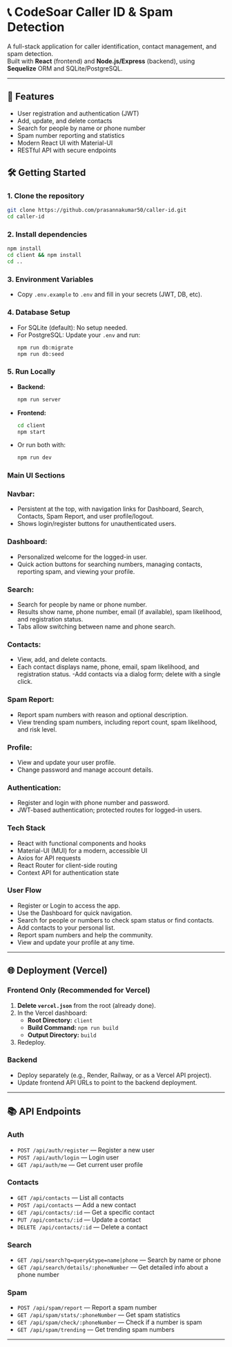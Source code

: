 # 📞 CodeSoar Caller ID & Spam Detection

A full-stack application for caller identification, contact management, and spam detection.  
Built with **React** (frontend) and **Node.js/Express** (backend), using **Sequelize** ORM and SQLite/PostgreSQL.

---

## 🚀 Features

- User registration and authentication (JWT)
- Add, update, and delete contacts
- Search for people by name or phone number
- Spam number reporting and statistics
- Modern React UI with Material-UI
- RESTful API with secure endpoints


## 🛠️ Getting Started

### 1. **Clone the repository**
```bash
git clone https://github.com/prasannakumar50/caller-id.git
cd caller-id
```

### 2. **Install dependencies**
```bash
npm install
cd client && npm install
cd ..
```

### 3. **Environment Variables**

- Copy `.env.example` to `.env` and fill in your secrets (JWT, DB, etc).

### 4. **Database Setup**

- For SQLite (default): No setup needed.
- For PostgreSQL: Update your `.env` and run:
  ```bash
  npm run db:migrate
  npm run db:seed
  ```

### 5. **Run Locally**

- **Backend:**  
  ```bash
  npm run server
  ```
- **Frontend:**  
  ```bash
  cd client
  npm start
  ```

- Or run both with:
  ```bash
  npm run dev
  ```

### Main UI Sections
### Navbar:
 - Persistent at the top, with navigation links for Dashboard, Search, Contacts, Spam Report, and user profile/logout.
 - Shows login/register buttons for unauthenticated users.
### Dashboard:
- Personalized welcome for the logged-in user.
- Quick action buttons for searching numbers, managing contacts, reporting spam, and viewing your profile.
### Search:
- Search for people by name or phone number.
- Results show name, phone number, email (if available), spam likelihood, and registration status.
- Tabs allow switching between name and phone search.
### Contacts:
- View, add, and delete contacts.
- Each contact displays name, phone, email, spam likelihood, and registration status.
-Add contacts via a dialog form; delete with a single click.
### Spam Report:
- Report spam numbers with reason and optional description.
- View trending spam numbers, including report count, spam likelihood, and risk level.
### Profile:
- View and update your user profile.
- Change password and manage account details.
### Authentication:
- Register and login with phone number and password.
- JWT-based authentication; protected routes for logged-in users.
### Tech Stack
- React  with functional components and hooks
- Material-UI (MUI) for a modern, accessible UI
- Axios for API requests
- React Router for client-side routing
- Context API for authentication state
### User Flow
- Register or Login to access the app.
- Use the Dashboard for quick navigation.
- Search for people or numbers to check spam status or find contacts.
- Add contacts to your personal list.
- Report spam numbers and help the community.
- View and update your profile at any time.

---

## 🌐 Deployment (Vercel)

### **Frontend Only (Recommended for Vercel)**

1. **Delete `vercel.json`** from the root (already done).
2. In the Vercel dashboard:
   - **Root Directory:** `client`
   - **Build Command:** `npm run build`
   - **Output Directory:** `build`
3. Redeploy.

### **Backend**
- Deploy separately (e.g., Render, Railway, or as a Vercel API project).
- Update frontend API URLs to point to the backend deployment.

---

## 📚 API Endpoints

### **Auth**
- `POST /api/auth/register` — Register a new user
- `POST /api/auth/login` — Login user
- `GET /api/auth/me` — Get current user profile

### **Contacts**
- `GET /api/contacts` — List all contacts
- `POST /api/contacts` — Add a new contact
- `GET /api/contacts/:id` — Get a specific contact
- `PUT /api/contacts/:id` — Update a contact
- `DELETE /api/contacts/:id` — Delete a contact

### **Search**
- `GET /api/search?q=query&type=name|phone` — Search by name or phone
- `GET /api/search/details/:phoneNumber` — Get detailed info about a phone number

### **Spam**
- `POST /api/spam/report` — Report a spam number
- `GET /api/spam/stats/:phoneNumber` — Get spam statistics
- `GET /api/spam/check/:phoneNumber` — Check if a number is spam
- `GET /api/spam/trending` — Get trending spam numbers

---






